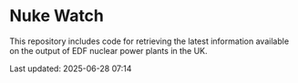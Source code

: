 # Nuke Watch

This repository includes code for retrieving the latest information available on the output of EDF nuclear power plants in the UK.

Last updated: 2025-06-28 07:14